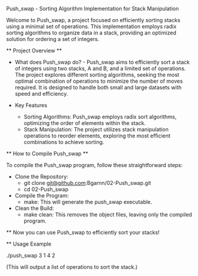Push_swap - Sorting Algorithm Implementation for Stack Manipulation

Welcome to Push_swap, a project focused on efficiently sorting stacks using a minimal set of operations. This implementation employs radix sorting algorithms to organize data in a stack, providing an optimized solution for ordering a set of integers.

** Project Overview **

- What does Push_swap do?
      - Push_swap aims to efficiently sort a stack of integers using two stacks, A and B, and a limited set of operations. The project explores different sorting algorithms, seeking the most optimal combination of operations to minimize the number of moves required. It is designed to handle both small and large datasets with speed and efficiency.

- Key Features
    - Sorting Algorithms: Push_swap employs radix sort algorithms, optimizing the order of elements within the stack.
    - Stack Manipulation: The project utilizes stack manipulation operations to reorder elements, exploring the most efficient combinations to achieve sorting.

** How to Compile Push_swap **

To compile the Push_swap program, follow these straightforward steps:

  - Clone the Repository:
    - git clone git@github.com:Bgarnn/02-Push_swap.git
    - cd 02-Push_swap
  - Compile the Program:
    - make: This will generate the push_swap executable.
  - Clean the Build:
    - make clean: This removes the object files, leaving only the compiled program.

** Now you can use Push_swap to efficiently sort your stacks!


** Usage Example

./push_swap 3 1 4 2

(This will output a list of operations to sort the stack.)
